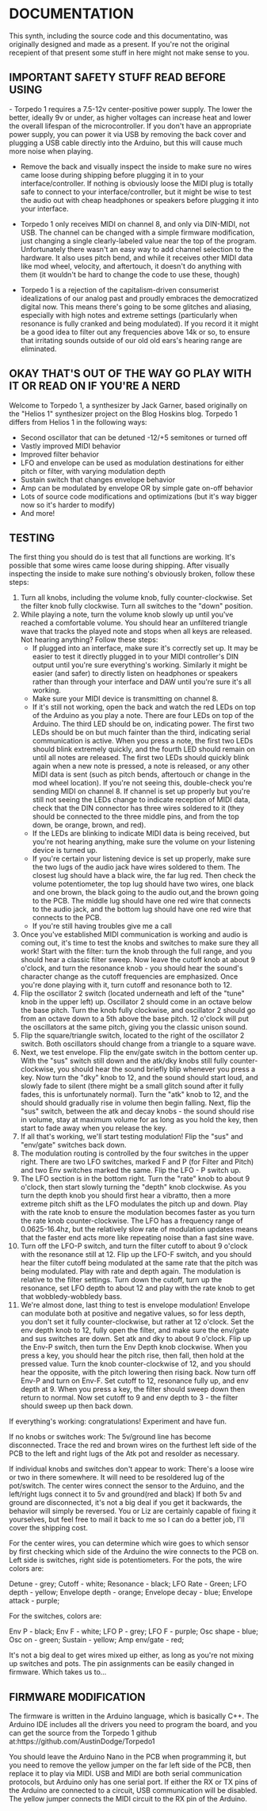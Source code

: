 <h1>DOCUMENTATION</h1>
This synth, including the source code and this documentatino, was originally designed and made as a present. If you're not the original recepient of that present some stuff in here might not make sense to you.
<h2>IMPORTANT SAFETY STUFF READ BEFORE USING</h2>
- Torpedo 1 requires a 7.5-12v center-positive power supply. The lower the better, ideally 9v or under, as higher voltages can increase heat and lower the overall lifespan of the microcontroller. If you don't have an appropriate power supply, you can power it via USB by removing the back cover and plugging a USB cable directly into the Arduino, but this will cause much more noise when playing.

- Remove the back and visually inspect the inside to make sure no wires came loose during shipping before plugging it in to your interface/controller. If nothing is obviously loose the MIDI plug is totally safe to connect to your interface/controller, but it might be wise to test the audio out with cheap headphones or speakers before plugging it into your interface.

- Torpedo 1 only receives MIDI on channel 8, and only via DIN-MIDI, not USB. The channel can be changed with a simple firmware modification, just changing a single clearly-labeled value near the top of the program. Unfortunately there wasn't an easy way to add channel selection to the hardware. It also uses pitch bend, and while it receives other MIDI data like mod wheel, velocity, and aftertouch, it doesn't do anything with them (it wouldn't be hard to change the code to use these, though)

- Torpedo 1 is a rejection of the capitalism-driven consumerist idealizations of our analog past and proudly embraces the democratized digital now. This means there's going to be some glitches and aliasing, especially with high notes and extreme settings (particularly when resonance is fully cranked and being modulated). If you record it it might be a good idea to filter out any frequencies above 14k or so, to ensure that irritating sounds outside of our old old ears's hearing range are eliminated.

<h2>OKAY THAT'S OUT OF THE WAY GO PLAY WITH IT OR READ ON IF YOU'RE A NERD</h2>

Welcome to Torpedo 1, a synthesizer by Jack Garner, based originally on the "Helios 1" synthesizer project on the Blog Hoskins blog. Torpedo 1 differs from Helios 1 in the following ways:
- Second oscillator that can be detuned -12/+5 semitones or turned off
- Vastly improved MIDI behavior
- Improved filter behavior
- LFO and envelope can be used as modulation destinations for either pitch or filter, with varying modulation depth
- Sustain switch that changes envelope behavior
- Amp can be modulated by envelope OR by simple gate on-off behavior
- Lots of source code modifications and optimizations (but it's way bigger now so it's harder to modify)
- And more!

<h2>TESTING</h2>

The first thing you should do is test that all functions are working. It's possible that some wires came loose during shipping. After visually inspecting the inside to make sure nothing's obviously broken, follow these steps:
1. Turn all knobs, including the volume knob, fully counter-clockwise. Set the filter knob fully clockwise. Turn all switches to the "down" position.
2. While playing a note, turn the volume knob slowly up until you've reached a comfortable volume. You should hear an unfiltered triangle wave that tracks the played note and stops when all keys are released. Not hearing anything? Follow these steps:
	- If plugged into an interface, make sure it's correctly set up. It may be easier to test it directly plugged in to your MIDI controller's DIN output until you're sure everything's working. Similarly it might be easier (and safer) to directly listen on headphones or speakers rather than through your interface and DAW until you're sure it's all working.
	- Make sure your MIDI device is transmitting on channel 8.
	- If it's still not working, open the back and watch the red LEDs on top of the Arduino as you play a note. There are four LEDs on top of the Arduino. The third LED should be on, indicating power. The first two LEDs should be on but much fainter than the third, indicating serial communication is active. When you press a note, the first two LEDs should blink extremely quickly, and the fourth LED should remain on until all notes are released. The first two LEDs should quickly blink again when a new note is pressed, a note is released, or any other MIDI data is sent (such as pitch bends, aftertouch or change in the mod wheel location). If you're not seeing this, double-check you're sending MIDI on channel 8. If channel is set up properly but you're still not seeing the LEDs change to indicate reception of MIDI data, check that the DIN connector has three wires soldered to it (they should be connected to the three middle pins, and from the top down, be orange, brown, and red).
	- If the LEDs are blinking to indicate MIDI data is being received, but you're not hearing anything, make sure the volume on your listening device is turned up.
	- If you're certain your listening device is set up properly, make sure the two lugs of the audio jack have wires soldered to them. The closest lug should have a black wire, the far lug red. Then check the volume potentiometer, the top lug should have two wires, one black and one brown, the black going to the audio out,and the brown going to the PCB. The middle lug should have one red wire that connects to the audio jack, and the bottom lug should have one red wire that connects to the PCB.
	- If you're still having troubles give me a call
2. Once you've established MIDI communication is working and audio is coming out, it's time to test the knobs and switches to make sure they all work! Start with the filter: turn the knob through the full range, and you should hear a classic filter sweep. Now leave the cutoff knob at about 9 o'clock, and turn the resonance knob - you should hear the sound's character change as the cutoff frequencies are emphasized. Once you're done playing with it, turn cutoff and resonance both to 12.
3. Flip the oscillator 2 switch (located underneath and left of the "tune" knob in the upper left) up. Oscillator 2 should come in an octave below the base pitch. Turn the knob fully clockwise, and oscillator 2 should go from an octave down to a 5th above the base pitch. 12 o'clock will put the oscillators at the same pitch, giving you the classic unison sound.
3. Flip the square/triangle switch, located to the right of the oscillator 2 switch. Both oscillators should change from a triangle to a square wave.
4. Next, we test envelope. Flip the env/gate switch in the bottom center up. With the "sus" switch still down and the atk/dky knobs still fully counter-clockwise, you should hear the sound briefly blip whenever you press a key. Now turn the "dky" knob to 12, and the sound should start loud, and slowly fade to silent (there might be a small glitch sound after it fully fades, this is unfortunately normal). Turn the "atk" knob to 12, and the should should gradually rise in volume then begin falling. Next, flip the "sus" switch, between the atk and decay knobs - the sound should rise in volume, stay at maximum volume for as long as you hold the key, then start to fade away when you release the key.
5. If all that's working, we'll start testing modulation! Flip the "sus" and "env/gate" switches back down.
6. The modulation routing is controlled by the four switches in the upper right. There are two LFO switches, marked F and P (for Filter and Pitch) and two Env switches marked the same. Flip the LFO - P switch up.
7. The LFO section is in the bottom right. Turn the "rate" knob to about 9 o'clock, then start slowly turning the "depth" knob clockwise. As you turn the depth knob you should first hear a vibratto, then a more extreme pitch shift as the LFO modulates the pitch up and down. Play with the rate knob to ensure the modulation becomes faster as you turn the rate knob counter-clockwise. The LFO has a frequency range of 0.0625-16.4hz, but the relatively slow rate of modulation updates means that the faster end acts more like repeating noise than a fast sine wave.
8. Turn off the LFO-P switch, and turn the filter cutoff to about 9 o'clock with the resonance still at 12. Flip up the LFO-F switch, and you should hear the filter cutoff being modulated at the same rate that the pitch was being modulated. Play with rate and depth again. The modulation is relative to the filter settings. Turn down the cutoff, turn up the resonance, set LFO depth to about 12 and play with the rate knob to get that wobbledy-wobbledy bass.
9. We're almost done, last thing to test is envelope modulation! Envelope can modulate both at positive and negative values, so for less depth, you don't set it fully counter-clockwise, but rather at 12 o'clock. Set the env depth knob to 12, fully open the filter, and make sure the env/gate and sus switches are down. Set atk and dky to about 9 o'clock. Flip up the Env-P switch, then turn the Env Depth knob clockwise. When you press a key, you should hear the pitch rise, then fall, then hold at the pressed value. Turn the knob counter-clockwise of 12, and you should hear the opposite, with the pitch lowering then rising back. Now turn off Env-P and turn on Env-F. Set cutoff to 12, resonance fully up, and env depth at 9. When you press a key, the filter should sweep down then return to normal. Now set cutoff to 9 and env depth to 3 - the filter should sweep up then back down.

If everything's working: congratulations! Experiment and have fun. 

If no knobs or switches work: The 5v/ground line has become disconnected. Trace the red and brown wires on the furthest left side of the PCB to the left and right lugs of the Atk pot and resolder as necessary.

If individual knobs and switches don't appear to work: There's a loose wire or two in there somewhere. It will need to be resoldered lug of the pot/switch. The center wires connect the sensor to the Arduino, and the left/right lugs connect it to 5v and ground(red and black) If both 5v and ground are disconnected, it's not a big deal if you get it backwards, the behavior will simply be reversed.  You or Liz are certainly capable of fixing it yourselves, but feel free to mail it back to me so I can do a better job, I'll cover the shipping cost.

For the center wires, you can determine which wire goes to which sensor by first checking which side of the Arduino the wire connects to the PCB on. Left side is switches, right side is potentiometers. For the pots, the wire colors are:

Detune - grey;
Cutoff - white;
Resonance - black;
LFO Rate - Green;
LFO depth - yellow;
Envelope depth - orange;
Envelope decay - blue;
Envelope attack - purple;

For the switches, colors are:

Env P - black;
Env F - white;
LFO P - grey;
LFO F - purple;
Osc shape - blue;
Osc on - green;
Sustain - yellow;
Amp env/gate - red;

It's not a big deal to get wires mixed up either, as long as you're not mixing up switches and pots. The pin assignments can be easily changed in firmware. Which takes us to...

<h2>FIRMWARE MODIFICATION</h2>
The firmware is written in the Arduino language, which is basically C++. The Arduino IDE includes all the drivers you need to program the board, and you can get the source from the Torpedo 1 github at:https://github.com/AustinDodge/Torpedo1

You should leave the Arduino Nano in the PCB when programming it, but you need to remove the yellow jumper on the far left side of the PCB, then replace it to play via MIDI. USB and MIDI are both serial communication protocols, but Arduino only has one serial port. If either the RX or TX pins of the Arduino are connected to a circuit, USB communication will be disabled. The yellow jumper connects the MIDI circuit to the RX pin of the Arduino.
